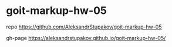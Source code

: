 # goit-markup-hw-05

repo https://github.com/AleksandrStupakov/goit-markup-hw-05

gh-page https://aleksandrstupakov.github.io/goit-markup-hw-05/

